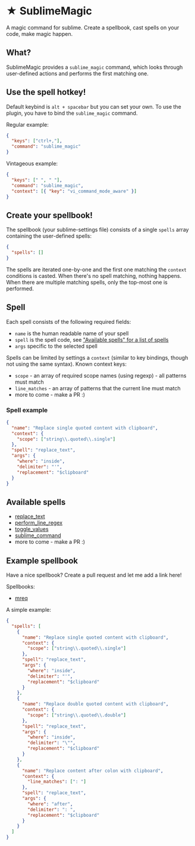 # ★ SublimeMagic

A magic command for sublime. Create a spellbook, cast spells on your code, make magic happen.

## What?

SublimeMagic provides a `sublime_magic` command, which looks through user-defined actions and performs the first matching one.

## Use the spell hotkey!

Default keybind is `alt + spacebar` but you can set your own. To use the plugin, you have to bind the `sublime_magic` command.

Regular example:

```json
{
  "keys": ["ctrl+,"],
  "command": "sublime_magic"
}
```

Vintageous example:

```json
{
  "keys": [" ", " "],
  "command": "sublime_magic",
  "context": [{ "key": "vi_command_mode_aware" }]
}
```


## Create your spellbook!

The spellbook (your sublime-settings file) consists of a single `spells` array containing the user-defined spells:

```json
{
  "spells": []
}
```

The spells are iterated one-by-one and the first one matching the `context` conditions is casted. When there's no spell matching, nothing happens. When there are multiple matching spells, only the top-most one is performed.

## Spell

Each spell consists of the following required fields:

- `name` is the human readable name of your spell
- `spell` is the spell code, see ["Available spells" for a list of spells](#available-spells)
- `args` specific to the selected spell

Spells can be limited by settings a `context` (similar to key bindings, though not using the same syntax). Known context keys:

- `scope` - an array of required scope names (using regexp) - all patterns must match 
- `line_matches` - an array of patterns that the current line must match
- more to come - make a PR :)

### Spell example

```json
{
  "name": "Replace single quoted content with clipboard",
  "context": {
    "scope": ["string\\.quoted\\.single"]
  },
  "spell": "replace_text",
  "args": {
    "where": "inside",
    "delimiter": "'",
    "replacement": "$clipboard"
  }
}
```

## Available spells

- [replace_text](docs/spells/replace_text.md)
- [perform_line_regex](docs/spells/perform_line_regex.md)
- [toggle_values](docs/spells/toggle_values.md)
- [sublime_command](docs/spells/sublime_command.md)
- more to come - make a PR :)

## Example spellbook

Have a nice spellbook? Create a pull request and let me add a link here!

Spellbooks:
+ [mreq](https://github.com/mreq/dotfiles/blob/master/subl/Packages/User/SublimeMagic.sublime-settings)

A simple example:

```json
{
  "spells": [
    {
      "name": "Replace single quoted content with clipboard",
      "context": {
        "scope": ["string\\.quoted\\.single"]
      },
      "spell": "replace_text",
      "args": {
        "where": "inside",
        "delimiter": "'",
        "replacement": "$clipboard"
      }
    },
    {
      "name": "Replace double quoted content with clipboard",
      "context": {
        "scope": ["string\\.quoted\\.double"]
      },
      "spell": "replace_text",
      "args": {
        "where": "inside",
        "delimiter": "\"",
        "replacement": "$clipboard"
      }
    },
    {
      "name": "Replace content after colon with clipboard",
      "context": {
        "line_matches": [": "]
      },
      "spell": "replace_text",
      "args": {
        "where": "after",
        "delimiter": ": ",
        "replacement": "$clipboard"
      }
    }
  ]
}
```
